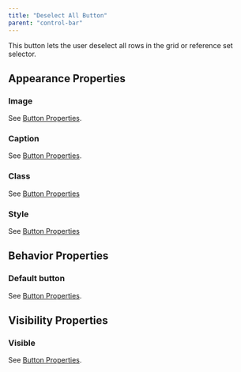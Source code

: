 ```yaml
---
title: "Deselect All Button"
parent: "control-bar"
---
```

This button lets the user deselect all rows in the grid or reference set selector.

## Appearance Properties

### Image

See [Button Properties](button-properties).

### Caption

See [Button Properties](button-properties).

### Class

See [Button Properties](button-properties)

### Style

See [Button Properties](button-properties)

## Behavior Properties

### Default button

See [Button Properties](button-properties).

## Visibility Properties

### Visible

See [Button Properties](button-properties).
